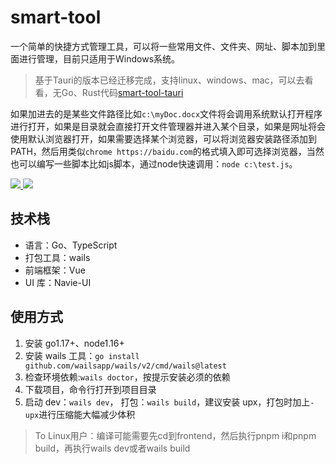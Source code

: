 # smart-tool
一个简单的快捷方式管理工具，可以将一些常用文件、文件夹、网址、脚本加到里面进行管理，目前只适用于Windows系统。

> 基于Tauri的版本已经迁移完成，支持linux、windows、mac，可以去看看，无Go、Rust代码[smart-tool-tauri](https://github.com/Wyatex/smart-tool-tauri)

如果加进去的是某些文件路径比如`c:\myDoc.docx`文件将会调用系统默认打开程序进行打开，如果是目录就会直接打开文件管理器并进入某个目录，如果是网址将会使用默认浏览器打开，如果需要选择某个浏览器，可以将浏览器安装路径添加到PATH，然后用类似`chrome https://baidu.com`的格式填入即可选择浏览器，当然也可以编写一些脚本比如js脚本，通过node快速调用：`node c:\test.js`。

<p>
  <a href="https://github.com/Wyatex/smart-tool/releases/latest">
    <img src="https://img.shields.io/github/v/release/Wyatex/smart-tool" />
  </a>
  <a href="https://github.com/Wyatex/smart-tool/actions">
    <img src="https://github.com/Wyatex/smart-tool/actions/workflows/build.yml/badge.svg" />
  </a>
</p>

## 技术栈

- 语言：Go、TypeScript
- 打包工具：wails
- 前端框架：Vue
- UI 库：Navie-UI

## 使用方式

1. 安装 go1.17+、node1.16+
2. 安装 wails 工具：`go install github.com/wailsapp/wails/v2/cmd/wails@latest`
3. 检查环境依赖:`wails doctor`，按提示安装必须的依赖
3. 下载项目，命令行打开到项目目录
4. 启动 dev：`wails dev`， 打包：`wails build`，建议安装 upx，打包时加上`-upx`进行压缩能大幅减少体积

> To Linux用户：编译可能需要先cd到frontend，然后执行pnpm i和pnpm build，再执行wails dev或者wails build
